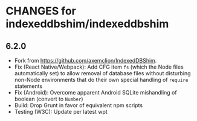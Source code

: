 # CHANGES for indexeddbshim/indexeddbshim

## 6.2.0

- Fork from <https://github.com/axemclion/IndexedDBShim>.
- Fix (React Native/Webpack): Add CFG item `fs` (which the Node
    files automatically set) to allow removal of database files
    without disturbing non-Node environments that do their own
    special handling of `require` statements
- Fix (Android): Overcome apparent Android SQLite mishandling of
    boolean (convert to `Number`)
- Build: Drop Grunt in favor of equivalent npm scripts
- Testing (W3C): Update per latest wpt
